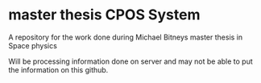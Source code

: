 # master thesis CPOS System
A repository for the work done during Michael Bitneys master thesis in Space physics


Will be processing information done on server and may not be able to put the
information on this github.
